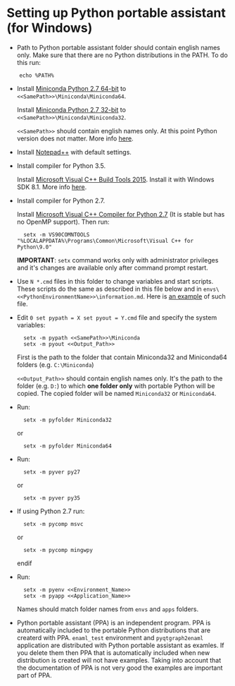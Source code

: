 # Setting up Python portable assistant (for Windows)

* Path to Python portable assistant folder should contain english names only. Make sure that there are no Python distributions in the PATH. To do this run:
```
    echo %PATH%
```
* Install [Miniconda Python 2.7 64-bit](https://repo.continuum.io/miniconda/Miniconda2-latest-Windows-x86_64.exe) to `<<SamePath>>\Miniconda\Miniconda64`.

  Install [Miniconda Python 2.7 32-bit](https://repo.continuum.io/miniconda/Miniconda2-latest-Windows-x86.exe) to `<<SamePath>>\Miniconda\Miniconda32`.

  `<<SamePath>>` should contain english names only. At this point Python version does not matter. More info [here](http://conda.pydata.org/miniconda.html).

* Install [Notepad++](https://notepad-plus-plus.org/download/v6.9.2.html) with default settings.

* Install compiler for Python 3.5.

  Install [Microsoft Visual C++ Build Tools 2015](https://go.microsoft.com/fwlink/?LinkId=691126). Install it with Windows SDK 8.1. More info [here](https://blogs.msdn.microsoft.com/vcblog/2016/03/31/announcing-the-official-release-of-the-visual-c-build-tools-2015/).

* Install compiler for Python 2.7.

  Install [Microsoft Visual C++ Compiler for Python 2.7](https://www.microsoft.com/en-us/download/details.aspx?id=44266) (It is stable but has no OpenMP support). Then run:
  ```
    setx -m VS90COMNTOOLS "%LOCALAPPDATA%\Programs\Common\Microsoft\Visual C++ for Python\9.0"
  ```
  **IMPORTANT**: `setx` command works only with administrator privileges and it's changes are available only after command prompt restart.

* Use `N *.cmd` files in this folder to change variables and start scripts. These scripts do the same as described in this file below and in `envs\<<PythonEnvironmentName>>\information.md`. Here is [an example](https://github.com/kiwi0fruit/python-portable-assistant/blob/master/envs/enaml_test/information.md) of such file.

* Edit `0 set pypath = X set pyout = Y.cmd` file and specify the system variables:
  ```
    setx -m pypath <<SamePath>>\Miniconda
    setx -m pyout <<Output_Path>>
  ```
  First is the path to the folder that contain Miniconda32 and Miniconda64 folders (e.g. `C:\Miniconda`)
  
  `<<Output_Path>>` should contain english names only. It's the path to the folder (e.g. `D:`) to which __one folder only__ with portable Python will be copied. The copied folder will be named `Miniconda32` or `Miniconda64`.

* Run:
  ```
    setx -m pyfolder Miniconda32
  ```
  or
  ```
    setx -m pyfolder Miniconda64
  ```
* Run:
  ```
    setx -m pyver py27
  ```
  or
  ```
    setx -m pyver py35
  ```
* If using Python 2.7 run:
  ```
    setx -m pycomp msvc
  ```
  or
  ```
    setx -m pycomp mingwpy
  ```
  endif

* Run:
  ```
    setx -m pyenv <<Environment_Name>>
    setx -m pyapp <<Application_Name>>
  ```
  Names should match folder names from `envs` and `apps` folders.

* Python portable assistant (PPA) is an independent program. PPA is automatically included to the portable Python distributions that are createrd with PPA. `enaml_test` environment and `pyqtgraph2enaml` application are distributed with Python portable assistant as examles. If you delete them then PPA that is automatically included when new distribution is created will not have examples. Taking into account that the documentation of PPA is not very good the examples are important part of PPA.
